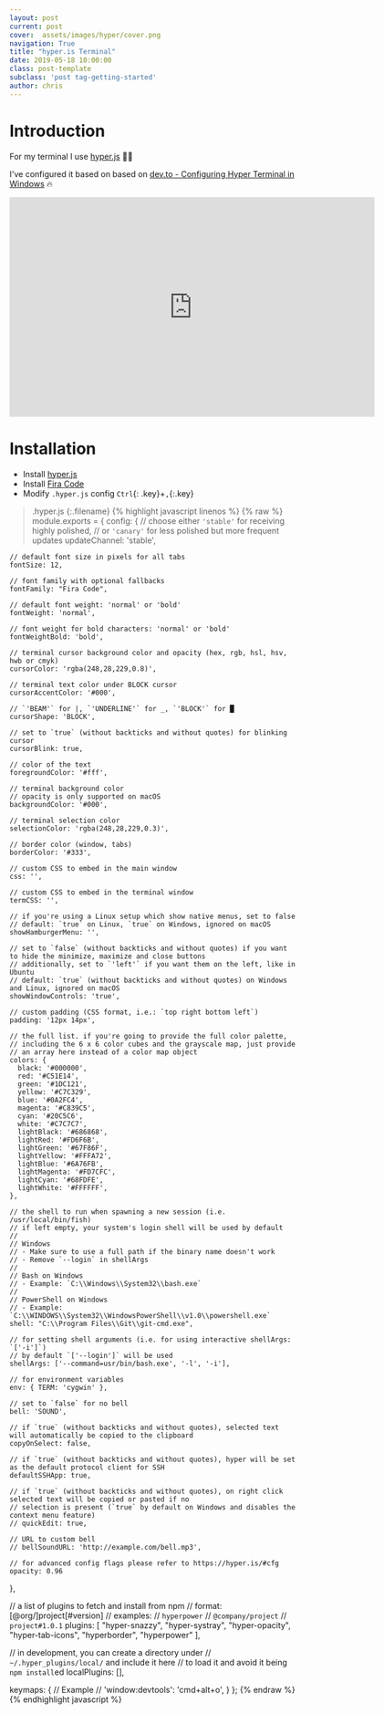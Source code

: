 ```yaml
---
layout: post
current: post
cover:  assets/images/hyper/cover.png
navigation: True
title: "hyper.is Terminal"
date: 2019-05-18 10:00:00
class: post-template
subclass: 'post tag-getting-started'
author: chris
---
```


# Introduction

For my terminal I use [hyper.js](https://hyper.is/) 👨‍💻 

I've configured it based on based on [dev.to - Configuring Hyper Terminal in Windows](https://dev.to/droidmakk/configuring-hyper-terminal-in-windows-3j15) 🔥

<iframe width="640" height="385" src="https://www.youtube.com/embed/Jw2Uzi_LlnQ" frameborder="0" allowfullscreen></iframe><br>

# Installation

- Install [hyper.js](https://hyper.is/)
- Install [Fira Code](https://www.fontsquirrel.com/fonts/fira-code)
- Modify `.hyper.js` config `Ctrl`{: .key}+`,`{:.key}

> .hyper.js
{:.filename}
{% highlight javascript linenos %}
{% raw %}
module.exports = {
  config: {
    // choose either `'stable'` for receiving highly polished,
    // or `'canary'` for less polished but more frequent updates
    updateChannel: 'stable',

    // default font size in pixels for all tabs
    fontSize: 12,

    // font family with optional fallbacks
    fontFamily: "Fira Code",

    // default font weight: 'normal' or 'bold'
    fontWeight: 'normal',

    // font weight for bold characters: 'normal' or 'bold'
    fontWeightBold: 'bold',

    // terminal cursor background color and opacity (hex, rgb, hsl, hsv, hwb or cmyk)
    cursorColor: 'rgba(248,28,229,0.8)',

    // terminal text color under BLOCK cursor
    cursorAccentColor: '#000',

    // `'BEAM'` for |, `'UNDERLINE'` for _, `'BLOCK'` for █
    cursorShape: 'BLOCK',

    // set to `true` (without backticks and without quotes) for blinking cursor
    cursorBlink: true,

    // color of the text
    foregroundColor: '#fff',

    // terminal background color
    // opacity is only supported on macOS
    backgroundColor: '#000',

    // terminal selection color
    selectionColor: 'rgba(248,28,229,0.3)',

    // border color (window, tabs)
    borderColor: '#333',

    // custom CSS to embed in the main window
    css: '',

    // custom CSS to embed in the terminal window
    termCSS: '',

    // if you're using a Linux setup which show native menus, set to false
    // default: `true` on Linux, `true` on Windows, ignored on macOS
    showHamburgerMenu: '',

    // set to `false` (without backticks and without quotes) if you want to hide the minimize, maximize and close buttons
    // additionally, set to `'left'` if you want them on the left, like in Ubuntu
    // default: `true` (without backticks and without quotes) on Windows and Linux, ignored on macOS
    showWindowControls: 'true',

    // custom padding (CSS format, i.e.: `top right bottom left`)
    padding: '12px 14px',

    // the full list. if you're going to provide the full color palette,
    // including the 6 x 6 color cubes and the grayscale map, just provide
    // an array here instead of a color map object
    colors: {
      black: '#000000',
      red: '#C51E14',
      green: '#1DC121',
      yellow: '#C7C329',
      blue: '#0A2FC4',
      magenta: '#C839C5',
      cyan: '#20C5C6',
      white: '#C7C7C7',
      lightBlack: '#686868',
      lightRed: '#FD6F6B',
      lightGreen: '#67F86F',
      lightYellow: '#FFFA72',
      lightBlue: '#6A76FB',
      lightMagenta: '#FD7CFC',
      lightCyan: '#68FDFE',
      lightWhite: '#FFFFFF',
    },

    // the shell to run when spawning a new session (i.e. /usr/local/bin/fish)
    // if left empty, your system's login shell will be used by default
    //
    // Windows
    // - Make sure to use a full path if the binary name doesn't work
    // - Remove `--login` in shellArgs
    //
    // Bash on Windows
    // - Example: `C:\\Windows\\System32\\bash.exe`
    //
    // PowerShell on Windows
    // - Example: `C:\\WINDOWS\\System32\\WindowsPowerShell\\v1.0\\powershell.exe`
    shell: "C:\\Program Files\\Git\\git-cmd.exe",

    // for setting shell arguments (i.e. for using interactive shellArgs: `['-i']`)
    // by default `['--login']` will be used
    shellArgs: ['--command=usr/bin/bash.exe', '-l', '-i'],

    // for environment variables
    env: { TERM: 'cygwin' },

    // set to `false` for no bell
    bell: 'SOUND',

    // if `true` (without backticks and without quotes), selected text will automatically be copied to the clipboard
    copyOnSelect: false,

    // if `true` (without backticks and without quotes), hyper will be set as the default protocol client for SSH
    defaultSSHApp: true,

    // if `true` (without backticks and without quotes), on right click selected text will be copied or pasted if no
    // selection is present (`true` by default on Windows and disables the context menu feature)
    // quickEdit: true,

    // URL to custom bell
    // bellSoundURL: 'http://example.com/bell.mp3',

    // for advanced config flags please refer to https://hyper.is/#cfg
    opacity: 0.96
  },

  // a list of plugins to fetch and install from npm
  // format: [@org/]project[#version]
  // examples:
  //   `hyperpower`
  //   `@company/project`
  //   `project#1.0.1`
  plugins: [
    "hyper-snazzy",
    "hyper-systray",
    "hyper-opacity",
    "hyper-tab-icons",
    "hyperborder",
    "hyperpower"
  ],

  // in development, you can create a directory under
  // `~/.hyper_plugins/local/` and include it here
  // to load it and avoid it being `npm install`ed
  localPlugins: [],

  keymaps: {
    // Example
    // 'window:devtools': 'cmd+alt+o',
  }
};
{% endraw %}
{% endhighlight javascript %}
